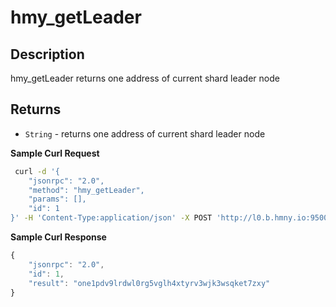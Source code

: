 # hmy\_getLeader

## Description

hmy\_getLeader returns one address of current shard leader node

## Returns

* `String` - returns one address of current shard leader node

**Sample Curl Request**

```bash
 curl -d '{
    "jsonrpc": "2.0",
    "method": "hmy_getLeader",
    "params": [],
    "id": 1
}' -H 'Content-Type:application/json' -X POST 'http://l0.b.hmny.io:9500'
```

**Sample Curl Response**

```javascript
{
    "jsonrpc": "2.0",
    "id": 1,
    "result": "one1pdv9lrdwl0rg5vglh4xtyrv3wjk3wsqket7zxy"
}
```

